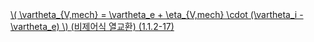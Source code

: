 <a href="/eco2_guide_center/1.%20ECO2%20Logic%20Guide/Hee1_Equation_List.html" class="equation-link" target="_blank" rel="noopener noreferrer">
  \( \vartheta_{V,mech} = \vartheta_e + \eta_{V,mech} \cdot (\vartheta_i - \vartheta_e) \) <span class="note">(비제어식 열교환)</span> <span class="eq-number">(1.1.2-17)</span>
</a>
